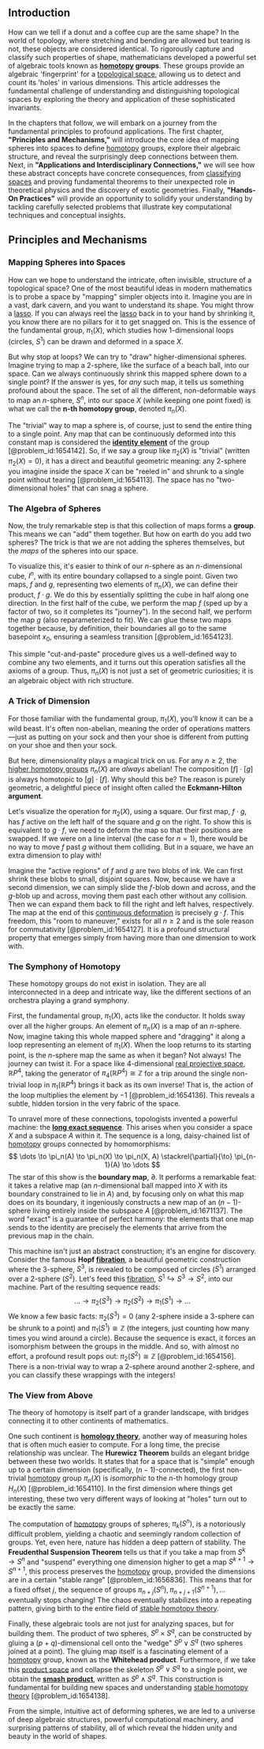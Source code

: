 ## Introduction
How can we tell if a donut and a coffee cup are the same shape? In the world of topology, where stretching and bending are allowed but tearing is not, these objects are considered identical. To rigorously capture and classify such properties of shape, mathematicians developed a powerful set of algebraic tools known as **[homotopy](@article_id:138772) groups**. These groups provide an algebraic 'fingerprint' for a [topological space](@article_id:148671), allowing us to detect and count its 'holes' in various dimensions. This article addresses the fundamental challenge of understanding and distinguishing topological spaces by exploring the theory and application of these sophisticated invariants.

In the chapters that follow, we will embark on a journey from the fundamental principles to profound applications. The first chapter, **"Principles and Mechanisms,"** will introduce the core idea of mapping spheres into spaces to define [homotopy](@article_id:138772) groups, explore their algebraic structure, and reveal the surprisingly deep connections between them. Next, in **"Applications and Interdisciplinary Connections,"** we will see how these abstract concepts have concrete consequences, from [classifying spaces](@article_id:147928) and proving fundamental theorems to their unexpected role in theoretical physics and the discovery of exotic geometries. Finally, **"Hands-On Practices"** will provide an opportunity to solidify your understanding by tackling carefully selected problems that illustrate key computational techniques and conceptual insights.

## Principles and Mechanisms

### Mapping Spheres into Spaces

How can we hope to understand the intricate, often invisible, structure of a topological space? One of the most beautiful ideas in modern mathematics is to probe a space by "mapping" simpler objects into it. Imagine you are in a vast, dark cavern, and you want to understand its shape. You might throw a [lasso](@article_id:144528). If you can always reel the [lasso](@article_id:144528) back in to your hand by shrinking it, you know there are no pillars for it to get snagged on. This is the essence of the fundamental group, $\pi_1(X)$, which studies how 1-dimensional loops (circles, $S^1$) can be drawn and deformed in a space $X$.

But why stop at loops? We can try to "draw" higher-dimensional spheres. Imagine trying to map a 2-sphere, like the surface of a beach ball, into our space. Can we always continuously shrink this mapped sphere down to a single point? If the answer is yes, for *any* such map, it tells us something profound about the space. The set of all the different, non-deformable ways to map an $n$-sphere, $S^n$, into our space $X$ (while keeping one point fixed) is what we call the **n-th homotopy group**, denoted $\pi_n(X)$.

The "trivial" way to map a sphere is, of course, just to send the entire thing to a single point. Any map that can be continuously deformed into this constant map is considered the **[identity element](@article_id:138827)** of the group [@problem_id:1654142]. So, if we say a group like $\pi_2(X)$ is "trivial" (written $\pi_2(X) = 0$), it has a direct and beautiful geometric meaning: any 2-sphere you imagine inside the space $X$ can be "reeled in" and shrunk to a single point without tearing [@problem_id:1654113]. The space has no "two-dimensional holes" that can snag a sphere.

### The Algebra of Spheres

Now, the truly remarkable step is that this collection of maps forms a **group**. This means we can "add" them together. But how on earth do you add two spheres? The trick is that we are not adding the spheres themselves, but the *maps* of the spheres into our space.

To visualize this, it's easier to think of our $n$-sphere as an $n$-dimensional cube, $I^n$, with its entire boundary collapsed to a single point. Given two maps, $f$ and $g$, representing two elements of $\pi_n(X)$, we can define their product, $f \cdot g$. We do this by essentially splitting the cube in half along one direction. In the first half of the cube, we perform the map $f$ (sped up by a factor of two, so it completes its "journey"). In the second half, we perform the map $g$ (also reparameterized to fit). We can glue these two maps together because, by definition, their boundaries all go to the same basepoint $x_0$, ensuring a seamless transition [@problem_id:1654123].

This simple "cut-and-paste" procedure gives us a well-defined way to combine any two elements, and it turns out this operation satisfies all the axioms of a group. Thus, $\pi_n(X)$ is not just a set of geometric curiosities; it is an algebraic object with
rich structure.

### A Trick of Dimension

For those familiar with the fundamental group, $\pi_1(X)$, you'll know it can be a wild beast. It's often non-abelian, meaning the order of operations matters—just as putting on your sock and then your shoe is different from putting on your shoe and then your sock.

But here, dimensionality plays a magical trick on us. For any $n \ge 2$, the [higher homotopy groups](@article_id:159194) $\pi_n(X)$ are *always* abelian! The composition $[f] \cdot [g]$ is always homotopic to $[g] \cdot [f]$. Why should this be? The reason is purely geometric, a delightful piece of insight often called the **Eckmann-Hilton argument**.

Let's visualize the operation for $\pi_2(X)$, using a square. Our first map, $f \cdot g$, has $f$ active on the left half of the square and $g$ on the right. To show this is equivalent to $g \cdot f$, we need to deform the map so that their positions are swapped. If we were on a line interval (the case for $n=1$), there would be no way to move $f$ past $g$ without them colliding. But in a square, we have an extra dimension to play with!

Imagine the "active regions" of $f$ and $g$ are two blobs of ink. We can first shrink these blobs to small, disjoint squares. Now, because we have a second dimension, we can simply slide the $f$-blob down and across, and the $g$-blob up and across, moving them past each other without any collision. Then we can expand them back to fill the right and left halves, respectively. The map at the end of this [continuous deformation](@article_id:151197) is precisely $g \cdot f$. This freedom, this "room to maneuver," exists for all $n \ge 2$ and is the sole reason for commutativity [@problem_id:1654127]. It is a profound structural property that emerges simply from having more than one dimension to work with.

### The Symphony of Homotopy

These homotopy groups do not exist in isolation. They are all interconnected in a deep and intricate way, like the different sections of an orchestra playing a grand symphony.

First, the fundamental group, $\pi_1(X)$, acts like the conductor. It holds sway over all the higher groups. An element of $\pi_n(X)$ is a map of an $n$-sphere. Now, imagine taking this whole mapped sphere and "dragging" it along a loop representing an element of $\pi_1(X)$. When the loop returns to its starting point, is the $n$-sphere map the same as when it began? Not always! The journey can twist it. For a space like 4-dimensional [real projective space](@article_id:148600), $\mathbb{R}P^4$, taking the generator of $\pi_4(\mathbb{R}P^4) \cong \mathbb{Z}$ for a trip around the single non-trivial loop in $\pi_1(\mathbb{R}P^4)$ brings it back as its own inverse! That is, the action of the loop multiplies the element by $-1$ [@problem_id:1654136]. This reveals a subtle, hidden torsion in the very fabric of the space.

To unravel more of these connections, topologists invented a powerful machine: the **[long exact sequence](@article_id:152944)**. This arises when you consider a space $X$ and a subspace $A$ within it. The sequence is a long, daisy-chained list of [homotopy](@article_id:138772) groups connected by homomorphisms:
$$ \dots \to \pi_n(A) \to \pi_n(X) \to \pi_n(X, A) \stackrel{\partial}{\to} \pi_{n-1}(A) \to \dots $$
The star of this show is the **boundary map**, $\partial$. It performs a remarkable feat: it takes a relative map (an $n$-dimensional ball mapped into $X$ with its boundary constrained to lie in $A$) and, by focusing only on what this map does on its boundary, it ingeniously constructs a new map of an $(n-1)$-sphere living entirely inside the subspace $A$ [@problem_id:1671137]. The word "exact" is a guarantee of perfect harmony: the elements that one map sends to the identity are precisely the elements that arrive from the previous map in the chain.

This machine isn't just an abstract construction; it's an engine for discovery. Consider the famous **Hopf [fibration](@article_id:161591)**, a beautiful geometric construction where the 3-sphere, $S^3$, is revealed to be composed of circles ($S^1$) arranged over a 2-sphere ($S^2$). Let's feed this [fibration](@article_id:161591), $S^1 \hookrightarrow S^3 \to S^2$, into our machine. Part of the resulting sequence reads:
$$ \dots \to \pi_2(S^3) \to \pi_2(S^2) \to \pi_1(S^1) \to \dots $$
We know a few basic facts: $\pi_2(S^3) = 0$ (any 2-sphere inside a 3-sphere can be shrunk to a point) and $\pi_1(S^1) \cong \mathbb{Z}$ (the integers, just counting how many times you wind around a circle). Because the sequence is exact, it forces an isomorphism between the groups in the middle. And so, with almost no effort, a profound result pops out: $\pi_2(S^2) \cong \mathbb{Z}$ [@problem_id:1654156]. There is a non-trivial way to wrap a 2-sphere around another 2-sphere, and you can classify these wrappings with the integers!

### The View from Above

The theory of homotopy is itself part of a grander landscape, with bridges connecting it to other continents of mathematics.

One such continent is **[homology theory](@article_id:149033)**, another way of measuring holes that is often much easier to compute. For a long time, the precise relationship was unclear. The **Hurewicz Theorem** builds an elegant bridge between these two worlds. It states that for a space that is "simple" enough up to a certain dimension (specifically, $(n-1)$-connected), the first non-trivial [homotopy](@article_id:138772) group $\pi_n(X)$ is *isomorphic* to the $n$-th homology group $H_n(X)$ [@problem_id:1654110]. In the first dimension where things get interesting, these two very different ways of looking at "holes" turn out to be exactly the same.

The computation of [homotopy](@article_id:138772) groups of spheres, $\pi_k(S^n)$, is a notoriously difficult problem, yielding a chaotic and seemingly random collection of groups. Yet, even here, nature has hidden a deep pattern of stability. The **Freudenthal Suspension Theorem** tells us that if you take a map from $S^k \to S^n$ and "suspend" everything one dimension higher to get a map $S^{k+1} \to S^{n+1}$, this process preserves the [homotopy](@article_id:138772) group, provided the dimensions are in a certain "stable range" [@problem_id:1656836]. This means that for a fixed offset $j$, the sequence of groups $\pi_{n+j}(S^n), \pi_{n+j+1}(S^{n+1}), \dots$ eventually stops changing! The chaos eventually stabilizes into a repeating pattern, giving birth to the entire field of [stable homotopy theory](@article_id:271895).

Finally, these algebraic tools are not just for analyzing spaces, but for building them. The product of two spheres, $S^p \times S^q$, can be constructed by gluing a $(p+q)$-dimensional cell onto the "wedge" $S^p \vee S^q$ (two spheres joined at a point). The gluing map itself is a fascinating element of a [homotopy](@article_id:138772) group, known as the **Whitehead product**. Furthermore, if we take this [product space](@article_id:151039) and collapse the skeleton $S^p \vee S^q$ to a single point, we obtain the **[smash product](@article_id:265720)**, written as $S^p \wedge S^q$. This construction is fundamental for building new spaces and understanding [stable homotopy theory](@article_id:271895) [@problem_id:1654138].

From the simple, intuitive act of deforming spheres, we are led to a universe of deep algebraic structures, powerful computational machinery, and surprising patterns of stability, all of which reveal the hidden unity and beauty in the world of shapes.